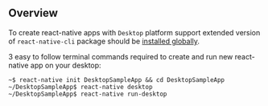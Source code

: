 ## Overview

To create react-native apps with `Desktop` platform support extended version of `react-native-cli` package should be [installed globally](https://github.com/status-im/react-native-desktop/blob/master/docs/ReactQt/InstallUpdatedReactNativeCLI.md).  

3 easy to follow terminal commands required to create and run new react-native app on your desktop:

```
~$ react-native init DesktopSampleApp && cd DesktopSampleApp
~/DesktopSampleApp$ react-native desktop
~/DesktopSampleApp$ react-native run-desktop
```

